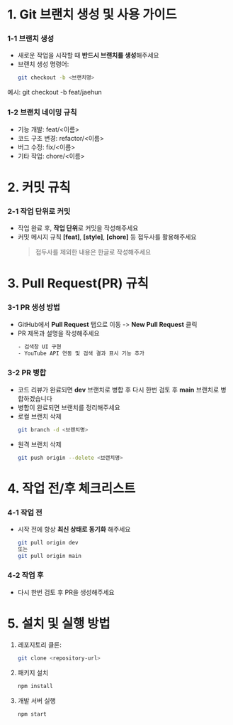# 1. Git 브랜치 생성 및 사용 가이드
### 1-1 브랜치 생성
- 새로운 작업을 시작할 때 **반드시 브랜치를 생성**해주세요
- 브랜치 생성 명령어:
  ```bash
  git checkout -b <브랜치명>
  ```
예시: git checkout -b feat/jaehun

### 1-2 브랜치 네이밍 규칙
- 기능 개발: feat/<이름>
- 코드 구조 변경: refactor/<이름>
- 버그 수정: fix/<이름>
- 기타 작업: chore/<이름>

# 2. 커밋 규칙
### 2-1 작업 단위로 커밋
- 작업 완료 후, **작업 단위**로 커밋을 작성해주세요
- 커밋 메시지 규칙 **[feat]**, **[style]**, **[chore]** 등 접두사를 활용해주세요
  >접두사를 제외한 내용은 한글로 작성해주세요

# 3. Pull Request(PR) 규칙
### 3-1 PR 생성 방법
- GitHub에서 **Pull Request** 탭으로 이동 -> **New Pull Request** 클릭
- PR 제목과 설명을 작성해주세요
  ```bash
  - 검색창 UI 구현
  - YouTube API 연동 및 검색 결과 표시 기능 추가
  ```
### 3-2 PR 병합
- 코드 리뷰가 완료되면 **dev** 브랜치로 병합 후 다시 한번 검토 후 **main** 브랜치로 병합하겠습니다
- 병합이 완료되면 브랜치를 정리해주세요
- 로컬 브랜치 삭제
  ```bash
  git branch -d <브랜치명>
  ```
- 원격 브랜치 삭제
  ```bash
  git push origin --delete <브랜치명>
  ```

# 4. 작업 전/후 체크리스트
### 4-1 작업 전
- 시작 전에 항상 **최신 상태로 동기화** 해주세요
  ```bash
  git pull origin dev
  또는
  git pull origin main
  ```
### 4-2 작업 후
- 다시 한번 검토 후 PR을 생성해주세요

# 5. 설치 및 실행 방법
1. 레포지토리 클론:
   ```bash
   git clone <repository-url>
   ```
2. 패키지 설치
   ```bash
   npm install
   ```
3. 개발 서버 실행
   ```bash
   npm start
   ```



